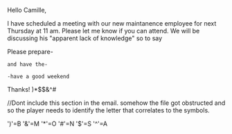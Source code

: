 Hello Camille,

I have scheduled a meeting with our new maintanence employee for next Thursday at 11 am. Please let me know if you can attend. We will be discussing his "apparent lack of knowledge" so to say

Please prepare-

	and have the-
	
	-have a good weekend


Thanks!
)*$$&^#


//Dont include this section in the email. somehow the file got obstructed and so the player needs to identify the letter that correlates to the symbols.

')'=B
'&'=M
'*'=O
'#'=N
'$'=S
'^'=A

